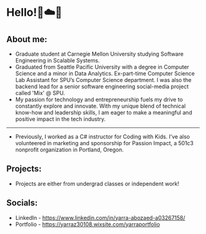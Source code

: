 # Hello!:seedling::cloud::butterfly:
## About me: 
- Graduate student at Carnegie Mellon University studying Software Engineering in Scalable Systems.
- Graduated from Seattle Pacific University with a degree in Computer Science and a minor in Data Analytics. Ex-part-time Computer Science Lab Assistant for SPU’s Computer Science department. I was also the backend lead for a senior software engineering social-media project called 'Mix' @ SPU. 
- My passion for technology and entrepreneurship fuels my drive to constantly explore and innovate. With my unique blend of technical know-how and leadership skills, I am eager to make a meaningful and positive impact in the tech industry.
---
- Previously, I worked as a C# instructor for Coding with Kids. I’ve also volunteered in marketing and sponsorship for Passion Impact, a 501c3 nonprofit organization in Portland, Oregon.

## Projects:
- Projects are either from undergrad classes or independent work!

## Socials:
- LinkedIn - https://www.linkedin.com/in/yarra-abozaed-a03267158/
- Portfolio - https://yarraz30108.wixsite.com/yarraportfolio
